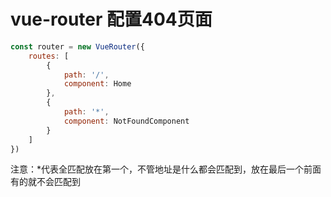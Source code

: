 # vue-router 配置404页面

```javascript
const router = new VueRouter({ 
    routes: [
        {
            path: '/', 
            component: Home 
        },
        { 
            path: '*', 
            component: NotFoundComponent 
        } 
    ]   
})
```

注意：*代表全匹配放在第一个，不管地址是什么都会匹配到，放在最后一个前面有的就不会匹配到